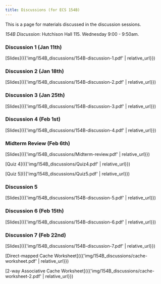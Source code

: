 ```yaml
---
title: Discussions (for ECS 154B)
---
```


This is a page for materials discussed in the discussion sessions.

*154B Discussion*: Hutchison Hall 115. Wednesday 9:00 - 9:50am.

### Discussion 1 (Jan 11th)

[Slides]({{'img/154B_discussions/154B-discussion-1.pdf' | relative_url}})

### Discussion 2 (Jan 18th)
[Slides]({{'img/154B_discussions/154B-discussion-2.pdf' | relative_url}})

### Discussion 3 (Jan 25th)
[Slides]({{'img/154B_discussions/154B-discussion-3.pdf' | relative_url}})

### Discussion 4 (Feb 1st)
[Slides]({{'img/154B_discussions/154B-discussion-4.pdf' | relative_url}})

### Midterm Review (Feb 6th)
[Slides]({{'img/154B_discussions/Midterm-review.pdf' | relative_url}})

[Quiz 4]({{'img/154B_discussions/Quiz4.pdf' | relative_url}})

[Quiz 5]({{'img/154B_discussions/Quiz5.pdf' | relative_url}})

### Discussion 5
[Slides]({{'img/154B_discussions/154B-discussion-5.pdf' | relative_url}})

### Discussion 6 (Feb 15th)
[Slides]({{'img/154B_discussions/154B-discussion-6.pdf' | relative_url}})

### Discussion 7 (Feb 22nd)
[Slides]({{'img/154B_discussions/154B-discussion-7.pdf' | relative_url}})

[Direct-mapped Cache Worksheet]({{'img/154B_discussions/cache-worksheet.pdf' | relative_url}})

[2-way Associative Cache Worksheet]({{'img/154B_discussions/cache-worksheet-2.pdf' | relative_url}})

